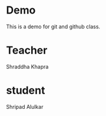 # Demo
This is a demo for git and github class.

# Teacher
Shraddha Khapra

# student
Shripad Alulkar
